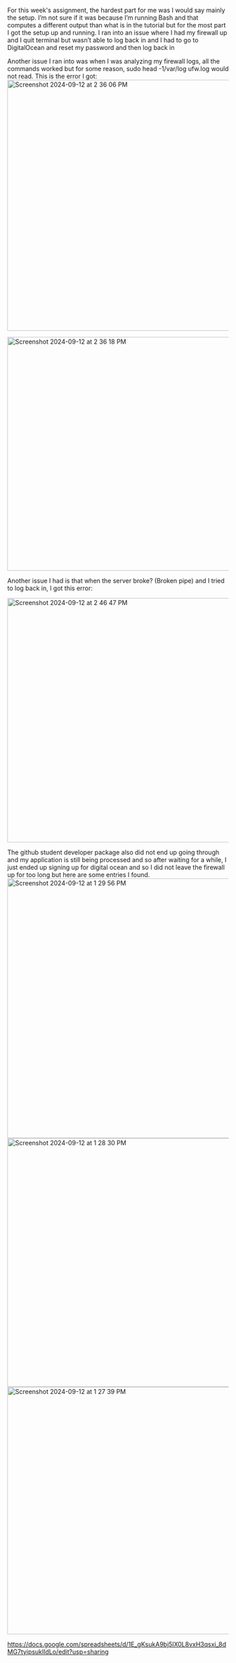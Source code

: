 For this week's assignment, the hardest part for me was I would say mainly the setup. I’m not sure if it was because I’m running Bash and that computes a different output than what is in the tutorial but for the most part I got the setup up and running. 
I ran into an issue where I had my firewall up and I quit terminal but wasn’t able to log back in and I had to go to DigitalOcean and reset my password and then log back in </br>

Another issue I ran into was when I was analyzing my firewall logs, all the commands worked but for some reason, sudo head -1/var/log ufw.log would not read. This is the error I got: 
<img width="570" alt="Screenshot 2024-09-12 at 2 36 06 PM" src="https://github.com/user-attachments/assets/6cb6a4e4-e0a0-4200-8739-a7856a3c3898">


<img width="531" alt="Screenshot 2024-09-12 at 2 36 18 PM" src="https://github.com/user-attachments/assets/8e185b76-da9b-410a-9062-8e855c8611e1">


Another issue I had is that when the server broke? (Broken pipe) and I tried to log back in, I got this error: 

<img width="555" alt="Screenshot 2024-09-12 at 2 46 47 PM" src="https://github.com/user-attachments/assets/a867301e-a02d-4016-9b70-c9a5a8a9061f">


The github student developer package also did not end up going through and my application is still being processed and so after waiting for a while, I just ended up signing up for digital ocean and so I did not leave the firewall up for too long but here are some entries I found.
<img width="590" alt="Screenshot 2024-09-12 at 1 29 56 PM" src="https://github.com/user-attachments/assets/8cd50a18-2237-4343-bd94-45f9928a2c05">
<img width="565" alt="Screenshot 2024-09-12 at 1 28 30 PM" src="https://github.com/user-attachments/assets/1912f4b2-f3e8-48bd-9022-f7f1017b4032">
<img width="562" alt="Screenshot 2024-09-12 at 1 27 39 PM" src="https://github.com/user-attachments/assets/b1fd9d9b-2233-4b1d-9da7-da1c42e36a0a">



https://docs.google.com/spreadsheets/d/1E_gKsukA9bj5lX0L8vxH3qsxi_8dMG7tyipsuklIdLo/edit?usp=sharing
